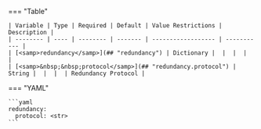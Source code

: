 <!--
  ~ Copyright (c) 2023 Arista Networks, Inc.
  ~ Use of this source code is governed by the Apache License 2.0
  ~ that can be found in the LICENSE file.
  -->
=== "Table"

    | Variable | Type | Required | Default | Value Restrictions | Description |
    | -------- | ---- | -------- | ------- | ------------------ | ----------- |
    | [<samp>redundancy</samp>](## "redundancy") | Dictionary |  |  |  |  |
    | [<samp>&nbsp;&nbsp;protocol</samp>](## "redundancy.protocol") | String |  |  |  | Redundancy Protocol |

=== "YAML"

    ```yaml
    redundancy:
      protocol: <str>
    ```
